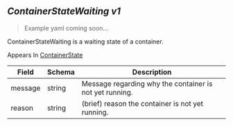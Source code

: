 ## *ContainerStateWaiting v1*

> Example yaml coming soon...



ContainerStateWaiting is a waiting state of a container.

<aside class="notice">
Appears In  <a href="#containerstate-v1">ContainerState</a> </aside>

Field        | Schema     | Description
------------ | ---------- | -----------
message | string | Message regarding why the container is not yet running.
reason | string | (brief) reason the container is not yet running.

